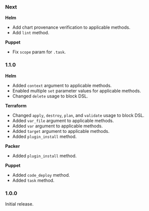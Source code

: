 ### Next
**Helm**
- Add chart provenance verification to applicable methods.
- Add `lint` method.

**Puppet**
- Fix `scope` param for `.task`.

### 1.1.0
**Helm**
- Added `context` argument to applicable methods.
- Enabled multiple `set` parameter values for applicable methods.
- Changed `delete` usage to block DSL.

**Terraform**
- Changed `apply`, `destroy`, `plan`, and `validate` usage to block DSL.
- Added `var_file` argument to applicable methods.
- Added `var` argument to applicable methods.
- Added `target` argument to applicable methods.
- Added `plugin_install` method.

**Packer**
- Added `plugin_install` method.

**Puppet**
- Added `code_deploy` method.
- Added `task` method.

### 1.0.0
Initial release.
